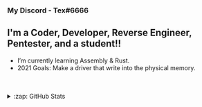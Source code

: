 ### My Discord - Tex#6666

## I'm a Coder, Developer, Reverse Engineer, Pentester, and a student!!

- I’m currently learning Assembly & Rust.
- 2021 Goals: Make a driver that write into the physical memory.

<br />
<br />
</details>

<details>
  <summary>:zap: GitHub Stats</summary>

  <img align="left" alt="Tex's GitHub Stats" src="https://github-readme-stats.codestackr.vercel.app/api?username=Tex0x4E2&show_icons=true&hide_border=true" />

</details>
